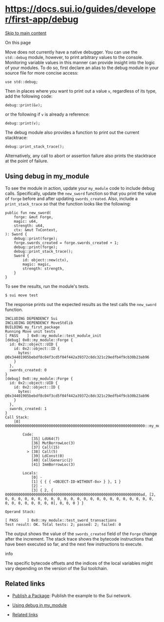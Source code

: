 # https://docs.sui.io/guides/developer/first-app/debug

[Skip to main content](https://docs.sui.io/guides/developer/first-app/debug#__docusaurus_skipToContent_fallback)

On this page

Move does not currently have a native debugger. You can use the `std::debug` module, however, to print arbitrary values to the console. Monitoring variable values in this manner can provide insight into the logic of your modules. To do so, first declare an alias to the debug module in your source file for more concise access:

```codeBlockLines_p187
use std::debug;

```

Then in places where you want to print out a value `v`, regardless of its type, add the following code:

```codeBlockLines_p187
debug::print(&v);

```

or the following if `v` is already a reference:

```codeBlockLines_p187
debug::print(v);

```

The debug module also provides a function to print out the current stacktrace:

```codeBlockLines_p187
debug::print_stack_trace();

```

Alternatively, any call to abort or assertion failure also prints the stacktrace at the point of failure.

## Using debug in my\_module [​](https://docs.sui.io/guides/developer/first-app/debug\#using-debug-in-my_module "Direct link to Using debug in my_module")

To see the module in action, update your `my_module` code to include debug calls. Specifically, update the `new_sword` function so that you print the value of `forge` before and after updating `swords_created`. Also, include a `print_stack_trace` so that the function looks like the following:

```codeBlockLines_p187
public fun new_sword(
    forge: &mut Forge,
    magic: u64,
    strength: u64,
    ctx: &mut TxContext,
): Sword {
    debug::print(forge);
    forge.swords_created = forge.swords_created + 1;
    debug::print(forge);
    debug::print_stack_trace();
    Sword {
        id: object::new(ctx),
        magic: magic,
        strength: strength,
    }
}

```

To see the results, run the module's tests.

```codeBlockLines_p187
$ sui move test

```

The response prints out the expected results as the test calls the `new_sword` function.

```codeBlockLines_p187
INCLUDING DEPENDENCY Sui
INCLUDING DEPENDENCY MoveStdlib
BUILDING my_first_package
Running Move unit tests
[ PASS    ] 0x0::my_module::test_module_init
[debug] 0x0::my_module::Forge {
  id: 0x2::object::UID {
    id: 0x2::object::ID {
      bytes: @0x34401905bebdf8c04f3cd5f04f442a39372c8dc321c29edfb4f9cb30b23ab96
    }
  },
  swords_created: 0
}
[debug] 0x0::my_module::Forge {
  id: 0x2::object::UID {
    id: 0x2::object::ID {
      bytes: @0x34401905bebdf8c04f3cd5f04f442a39372c8dc321c29edfb4f9cb30b23ab96
    }
  },
  swords_created: 1
}
Call Stack:
    [0] 0000000000000000000000000000000000000000000000000000000000000000::my_module::test_module_init

        Code:
            [35] LdU64(7)
            [36] MutBorrowLoc(3)
            [37] Call(15)
          > [38] Call(5)
            [39] LdConst(0)
            [40] CallGeneric(2)
            [41] ImmBorrowLoc(3)

        Locals:
            [0] -
            [1] { { { <OBJECT-ID-WITHOUT-0x> } }, 1 }
            [2] -
            [3] { 2, { 00000000000000000000000000000000000000000000000000000000000000ad, [2, 0, 0, 0, 0, 0, 0, 0, 0, 0, 0, 0, 0, 0, 0, 0, 0, 0, 0, 0, 0, 0, 0, 0, 0, 0, 0, 0, 0, 0, 0, 0], 0, 0, 0 } }

Operand Stack:

[ PASS    ] 0x0::my_module::test_sword_transactions
Test result: OK. Total tests: 2; passed: 2; failed: 0

```

The output shows the value of the `swords_created` field of the `Forge` change after the increment. The stack trace shows the bytecode instructions that have been executed so far, and the next few instructions to execute.

info

The specific bytecode offsets and the indices of the local variables might vary depending on the version of the Sui toolchain.

## Related links [​](https://docs.sui.io/guides/developer/first-app/debug\#related-links "Direct link to Related links")

- [Publish a Package](https://docs.sui.io/guides/developer/first-app/publish): Publish the example to the Sui network.

- [Using debug in my\_module](https://docs.sui.io/guides/developer/first-app/debug#using-debug-in-my_module)
- [Related links](https://docs.sui.io/guides/developer/first-app/debug#related-links)